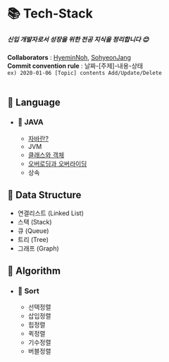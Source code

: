 # 📚 Tech-Stack

##### 신입 개발자로서 성장을 위한 전공 지식을 정리합니다 :blush:

**Collaborators** : [HyeminNoh](https://github.com/HyeminNoh), [SohyeonJang](https://github.com/shjang1013)  
**Commit convention rule** : 날짜-[주제]-내용-상태  
`ex) 2020-01-06 [Topic] contents Add/Update/Delete`  
<br>

## 📒 Language  

- ### 📖 JAVA
    * [자바란?](./Language/Java/Java.md)
    * JVM
    * [클래스와 객체](./Language/Java/Class_and_Object.md)
    * [오버로딩과 오버라이딩](./Language/Java/Overloading_and_Overriding.md)
    * 상속
    
## 📕 Data Structure

  * 연결리스트 (Linked List)
  * 스택 (Stack)
  * 큐 (Queue)
  * 트리 (Tree)
  * 그래프 (Graph)

## 📗 Algorithm

- ### 📖 Sort  
    * 선택정렬
    * 삽입정렬
    * 힙정렬
    * 퀵정렬
    * 기수정렬
    * 버블정렬
